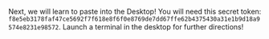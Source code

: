 Next, we will learn to paste into the Desktop!
You will need this secret token: `f8e5eb3178faf47ce5692f7f618e8f6f0e8769de7dd67ffe62b4375430a31e1b9d18a9574e8231e98572`.
Launch a terminal in the desktop for further directions!
